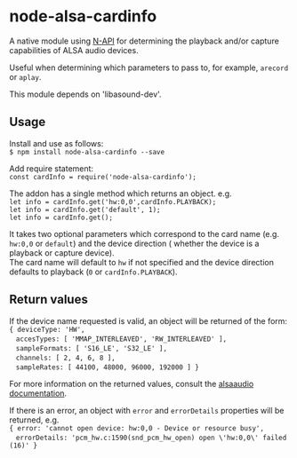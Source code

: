 # node-alsa-cardinfo

A native module using [N-API](https://nodejs.org/api/n-api.html) for determining the playback and/or capture capabilities of ALSA audio devices.

Useful when determining which parameters to pass to, for example, `arecord` or `aplay`.

This module depends on 'libasound-dev'.

## Usage
Install and use as follows:<br> 
`$ npm install node-alsa-cardinfo --save`<br>

Add require statement:<br>
`const cardInfo = require('node-alsa-cardinfo');`<br>

The addon has a single method which returns an object. e.g.<br>
`let info = cardInfo.get('hw:0,0',cardInfo.PLAYBACK);`<br>
`let info = cardInfo.get('default', 1);`<br>
`let info = cardInfo.get();`

It takes two optional parameters which correspond to the card name (e.g. `hw:0,0` or `default`) and the device direction ( whether the device is a playback or capture device).<br>
The card name will default to `hw` if not specified and the device direction defaults to playback (`0` or `cardInfo.PLAYBACK`).

## Return values

If the device name requested is valid, an object will be returned of the form:<br>
`{ deviceType: 'HW',`<br>
&nbsp;&nbsp;&nbsp;`accesTypes: [ 'MMAP_INTERLEAVED', 'RW_INTERLEAVED' ],`<br>
&nbsp;&nbsp;&nbsp;`sampleFormats: [ 'S16_LE', 'S32_LE' ],`<br>
&nbsp;&nbsp;&nbsp;`channels: [ 2, 4, 6, 8 ],`<br>
&nbsp;&nbsp;&nbsp;`sampleRates: [ 44100, 48000, 96000, 192000 ] }`<br>

For more information on the returned values, consult the [alsaaudio documentation](https://larsimmisch.github.io/pyalsaaudio/libalsaaudio.html).

If there is an error, an object with `error` and `errorDetails` properties will be returned, e.g.<br>
`{ error: 'cannot open device: hw:0,0 - Device or resource busy',`<br>
&nbsp;&nbsp;&nbsp;`errorDetails: 'pcm_hw.c:1590(snd_pcm_hw_open) open \'hw:0,0\' failed (16)' }`
